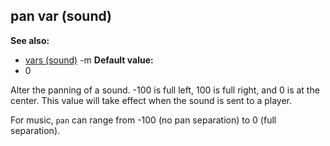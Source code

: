 ## pan var (sound)
**See also:**
*   [vars (sound)](/ref/sound/var.md) -m<!-- -->
**Default value:**
*   0


Alter the panning of a sound. -100 is full left, 100 is full
right, and 0 is at the center. This value will take effect when the
sound is sent to a player. 

For music, `pan` can range from -100
(no pan separation) to 0 (full separation).